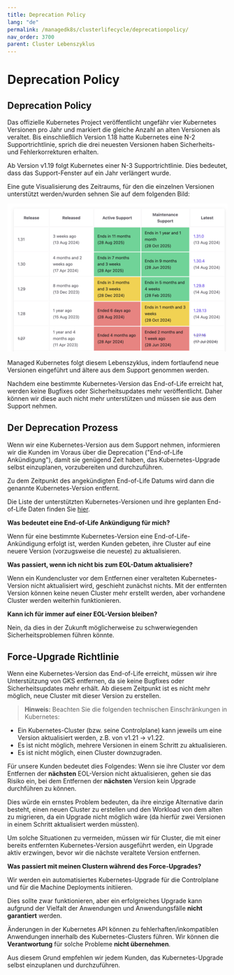 ```yaml
---
title: Deprecation Policy
lang: "de"
permalink: /managedk8s/clusterlifecycle/deprecationpolicy/
nav_order: 3700
parent: Cluster Lebenszyklus
---
```

<!-- LTeX:  language=de-DE -->
# Deprecation Policy

## Deprecation Policy

Das offizielle Kubernetes Project veröffentlicht ungefähr vier Kubernetes Versionen pro Jahr und markiert die gleiche Anzahl an alten Versionen als veraltet. Bis einschließlich Version 1.18 hatte Kubernetes eine N-2 Supportrichtlinie, sprich die drei neuesten Versionen haben Sicherheits- und Fehlerkorrekturen erhalten.

Ab Version v1.19 folgt Kubernetes einer N-3 Supportrichtlinie. Dies bedeutet, dass das Support-Fenster auf ein Jahr verlängert wurde.

Eine gute Visualisierung des Zeitraums, für den die einzelnen Versionen unterstützt werden/wurden sehnen Sie auf dem folgenden Bild:

[![K8sVersionSupport](../images/k8s_version_support.png)](https://endoflife.date/kubernetes)

Managed Kubernetes folgt diesem Lebenszyklus, indem fortlaufend neue Versionen eingeführt und ältere aus dem Support genommen werden.

Nachdem eine bestimmte Kubernetes-Version das End-of-Life erreicht hat, werden keine Bugfixes oder Sicherheitsupdates mehr veröffentlicht. Daher können wir diese auch nicht mehr unterstützen und müssen sie aus dem Support nehmen.

## Der Deprecation Prozess

Wenn wir eine Kubernetes-Version aus dem Support nehmen, informieren wir die Kunden im Voraus über die Deprecation ("End-of-Life Ankündigung"), damit sie genügend Zeit haben, das Kubernetes-Upgrade selbst einzuplanen, vorzubereiten und durchzuführen.

Zu dem Zeitpunkt des angekündigten End-of-Life Datums wird dann die genannte Kubernetes-Version entfernt.

Die Liste der unterstützten Kubernetes-Versionen und ihre geplanten End-of-Life Daten finden Sie [hier](/managek8s/about/kubernetesversions).

**Was bedeutet eine End-of-Life Ankündigung für mich?**

Wenn für eine bestimmte Kubernetes-Version eine End-of-Life-Ankündigung erfolgt ist, werden Kunden gebeten, ihre Cluster auf eine neuere Version (vorzugsweise die neueste) zu aktualisieren.

**Was passiert, wenn ich nicht bis zum EOL-Datum aktualisiere?**

Wenn ein Kundencluster vor dem Entfernen einer veralteten Kubernetes-Version nicht aktualisiert wird, geschieht zunächst nichts. Mit der entfernten Version können keine neuen Cluster mehr erstellt werden, aber vorhandene Cluster werden weiterhin funktionieren.

**Kann ich für immer auf einer EOL-Version bleiben?**

Nein, da dies in der Zukunft möglicherweise zu schwerwiegenden Sicherheitsproblemen führen könnte.

## Force-Upgrade Richtlinie

Wenn eine Kubernetes-Version das End-of-Life erreicht, müssen wir ihre Unterstützung von GKS entfernen, da sie keine Bugfixes oder Sicherheitsupdates mehr erhält. Ab diesem Zeitpunkt ist es nicht mehr möglich, neue Cluster mit dieser Version zu erstellen.

> **Hinweis:** Beachten Sie die folgenden technischen Einschränkungen in Kubernetes:

* Ein Kubernetes-Cluster (bzw. seine Controlplane) kann jeweils um eine Version aktualisiert werden, z.B. von v1.21 → v1.22.
* Es ist nicht möglich, mehrere Versionen in einem Schritt zu aktualisieren.
* Es ist nicht möglich, einen Cluster downzugraden.

Für unsere Kunden bedeutet dies Folgendes: Wenn sie ihre Cluster vor dem Entfernen der **nächsten** EOL-Version nicht aktualisieren, gehen sie das Risiko ein, bei dem Entfernen der **nächsten** Version kein Upgrade durchführen zu können.

Dies würde ein ernstes Problem bedeuten, da ihre einzige Alternative darin besteht, einen neuen Cluster zu erstellen und den Workload von dem alten zu migrieren, da ein Upgrade nicht möglich wäre (da hierfür zwei Versionen in einem Schritt aktualisiert werden müssten).

Um solche Situationen zu vermeiden, müssen wir für Cluster, die mit einer bereits entfernten Kubernetes-Version ausgeführt werden, ein Upgrade aktiv erzwingen, bevor wir die nächste veraltete Version entfernen.

**Was passiert mit meinen Clustern während des Force-Upgrades?**

Wir werden ein automatisiertes Kubernetes-Upgrade für die Controlplane und für die Machine Deployments initiieren.

Dies sollte zwar funktionieren, aber ein erfolgreiches Upgrade kann aufgrund der Vielfalt der Anwendungen und Anwendungsfälle **nicht garantiert** werden.

Änderungen in der Kubernetes API können zu fehlerhaften/inkompatiblen Anwendungen innerhalb des Kubernetes-Clusters führen. Wir können die **Verantwortung** für solche Probleme **nicht übernehmen**.

Aus diesem Grund empfehlen wir jedem Kunden, das Kubernetes-Upgrade selbst einzuplanen und durchzuführen.
